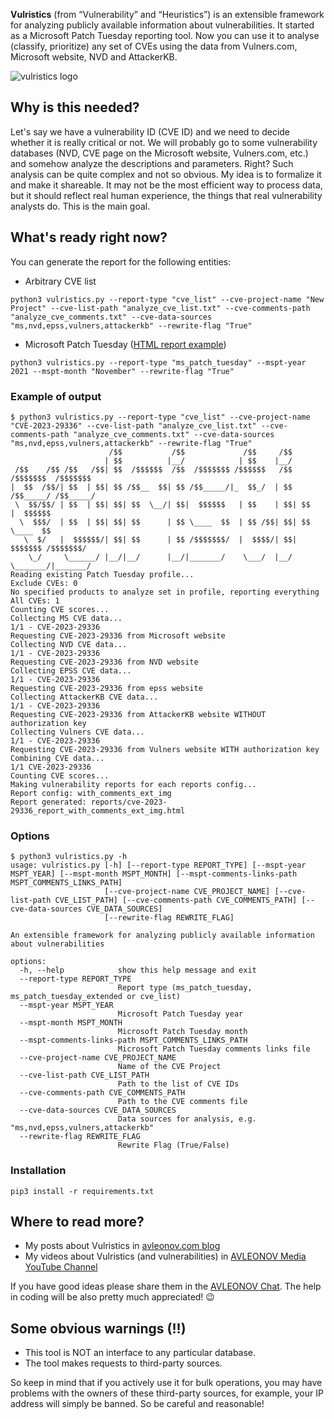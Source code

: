 **Vulristics** (from “Vulnerability” and “Heuristics”) is an extensible framework for analyzing publicly available information about vulnerabilities. It started as a Microsoft Patch Tuesday reporting tool. Now you can use it to analyse (classify, prioritize) any set of CVEs using the data from Vulners.com, Microsoft website, NVD and AttackerKB.

![vulristics logo](https://github.com/leonov-av/vulristics/blob/master/logo/vulristics_line.png)

## Why is this needed?
Let's say we have a vulnerability ID (CVE ID) and we need to decide whether it is really critical or not. We will probably go to some vulnerability databases (NVD, CVE page on the Microsoft website, Vulners.com, etc.) and somehow analyze the descriptions and parameters. Right? Such analysis can be quite complex and not so obvious. My idea is to formalize it and make it shareable. It may not be the most efficient way to process data, but it should reflect real human experience, the things that real vulnerability analysts do. This is the main goal.

## What's ready right now?
You can generate the report for the following entities:

* Arbitrary CVE list
```buildoutcfg
python3 vulristics.py --report-type "cve_list" --cve-project-name "New Project" --cve-list-path "analyze_cve_list.txt" --cve-comments-path "analyze_cve_comments.txt" --cve-data-sources "ms,nvd,epss,vulners,attackerkb" --rewrite-flag "True"
```
* Microsoft Patch Tuesday ([HTML report example](https://avleonov.com/vulristics_reports/ms_patch_tuesday_november2021_report_with_comments_ext_img.html))
```buildoutcfg
python3 vulristics.py --report-type "ms_patch_tuesday" --mspt-year 2021 --mspt-month "November" --rewrite-flag "True"
```

### Example of output
```buildoutcfg
$ python3 vulristics.py --report-type "cve_list" --cve-project-name "CVE-2023-29336" --cve-list-path "analyze_cve_list.txt" --cve-comments-path "analyze_cve_comments.txt" --cve-data-sources "ms,nvd,epss,vulners,attackerkb" --rewrite-flag "True"
                      /$$           /$$             /$$     /$$                    
                     | $$          |__/            | $$    |__/                    
 /$$    /$$ /$$   /$$| $$  /$$$$$$  /$$  /$$$$$$$ /$$$$$$   /$$  /$$$$$$$  /$$$$$$$
|  $$  /$$/| $$  | $$| $$ /$$__  $$| $$ /$$_____/|_  $$_/  | $$ /$$_____/ /$$_____/
 \  $$/$$/ | $$  | $$| $$| $$  \__/| $$|  $$$$$$   | $$    | $$| $$      |  $$$$$$ 
  \  $$$/  | $$  | $$| $$| $$      | $$ \____  $$  | $$ /$$| $$| $$       \____  $$
   \  $/   |  $$$$$$/| $$| $$      | $$ /$$$$$$$/  |  $$$$/| $$|  $$$$$$$ /$$$$$$$/
    \_/     \______/ |__/|__/      |__/|_______/    \___/  |__/ \_______/|_______/ 
Reading existing Patch Tuesday profile...
Exclude CVEs: 0
No specified products to analyze set in profile, reporting everything
All CVEs: 1
Counting CVE scores...
Collecting MS CVE data...
1/1 - CVE-2023-29336
Requesting CVE-2023-29336 from Microsoft website
Collecting NVD CVE data...
1/1 - CVE-2023-29336
Requesting CVE-2023-29336 from NVD website
Collecting EPSS CVE data...
1/1 - CVE-2023-29336
Requesting CVE-2023-29336 from epss website
Collecting AttackerKB CVE data...
1/1 - CVE-2023-29336
Requesting CVE-2023-29336 from AttackerKB website WITHOUT authorization key
Collecting Vulners CVE data...
1/1 - CVE-2023-29336
Requesting CVE-2023-29336 from Vulners website WITH authorization key
Combining CVE data...
1/1 CVE-2023-29336
Counting CVE scores...
Making vulnerability reports for each reports config...
Report config: with_comments_ext_img
Report generated: reports/cve-2023-29336_report_with_comments_ext_img.html
```

### Options
```buildoutcfg
$ python3 vulristics.py -h
usage: vulristics.py [-h] [--report-type REPORT_TYPE] [--mspt-year MSPT_YEAR] [--mspt-month MSPT_MONTH] [--mspt-comments-links-path MSPT_COMMENTS_LINKS_PATH]
                     [--cve-project-name CVE_PROJECT_NAME] [--cve-list-path CVE_LIST_PATH] [--cve-comments-path CVE_COMMENTS_PATH] [--cve-data-sources CVE_DATA_SOURCES]
                     [--rewrite-flag REWRITE_FLAG]

An extensible framework for analyzing publicly available information about vulnerabilities

options:
  -h, --help            show this help message and exit
  --report-type REPORT_TYPE
                        Report type (ms_patch_tuesday, ms_patch_tuesday_extended or cve_list)
  --mspt-year MSPT_YEAR
                        Microsoft Patch Tuesday year
  --mspt-month MSPT_MONTH
                        Microsoft Patch Tuesday month
  --mspt-comments-links-path MSPT_COMMENTS_LINKS_PATH
                        Microsoft Patch Tuesday comments links file
  --cve-project-name CVE_PROJECT_NAME
                        Name of the CVE Project
  --cve-list-path CVE_LIST_PATH
                        Path to the list of CVE IDs
  --cve-comments-path CVE_COMMENTS_PATH
                        Path to the CVE comments file
  --cve-data-sources CVE_DATA_SOURCES
                        Data sources for analysis, e.g. "ms,nvd,epss,vulners,attackerkb"
  --rewrite-flag REWRITE_FLAG
                        Rewrite Flag (True/False)
```

### Installation
```buildoutcfg
pip3 install -r requirements.txt
```

## Where to read more?
* My posts about Vulristics in [avleonov.com blog](https://avleonov.com/category/projects/vulristics/)
* My videos about Vulristics (and vulnerabilities) in [AVLEONOV Media YouTube Channel](https://www.youtube.com/playlist?list=PL2Viq8X7eAaZVQsVG1lcFoEOUr2wRpoha)

If you have good ideas please share them in the [AVLEONOV Chat](https://t.me/avleonovchat). 
The help in coding will be also pretty much appreciated! 😉

## Some obvious warnings (!!)
* This tool is NOT an interface to any particular database.
* The tool makes requests to third-party sources.

So keep in mind that if you actively use it for bulk operations, you may have problems with the owners of these third-party sources, for example, your IP address will simply be banned. So be careful and reasonable!

